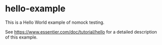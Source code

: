 # hello-example

This is a Hello World example of nomock testing. 

See https://www.essentier.com/doc/tutorial/hello for a detailed description of this example.
